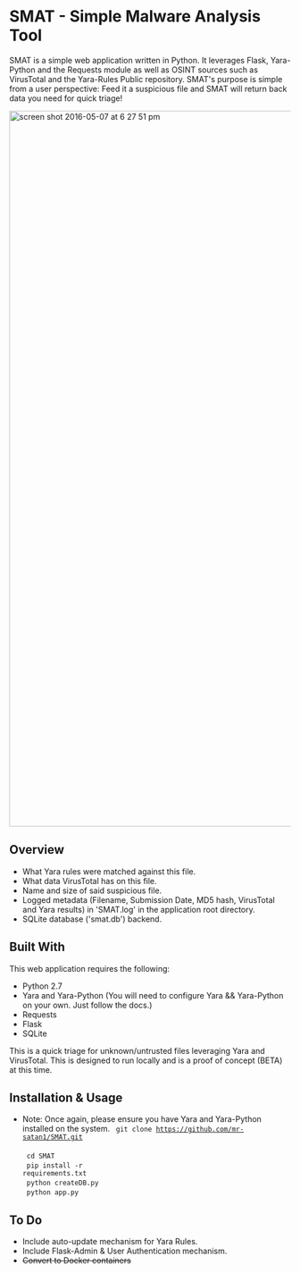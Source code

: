 # SMAT - Simple Malware Analysis Tool
SMAT is a simple web application written in Python.
It leverages Flask, Yara-Python and the Requests module as well as OSINT sources such as VirusTotal and the Yara-Rules Public repository.
SMAT's purpose is simple from a user perspective: Feed it a suspicious file and SMAT will return back data you need for quick triage!


<img width="1281" alt="screen shot 2016-05-07 at 6 27 51 pm" src="https://cloud.githubusercontent.com/assets/11253216/15095566/861dc0b4-1481-11e6-92c0-4306a5bfb435.png">

## Overview
- What Yara rules were matched against this file.
- What data VirusTotal has on this file.
- Name and size of said suspicious file.
- Logged metadata (Filename, Submission Date, MD5 hash, VirusTotal and Yara results) in 'SMAT.log' in the application root directory.
- SQLite database ('smat.db') backend.

## Built With
This web application requires the following:
- Python 2.7
- Yara and Yara-Python (You will need to configure Yara && Yara-Python on your own. Just follow the docs.)
- Requests
- Flask
- SQLite

This is a quick triage for unknown/untrusted files leveraging Yara and VirusTotal. This is designed to run locally and is a proof of concept (BETA) at this time.

## Installation & Usage
- Note: Once again, please ensure you have Yara and Yara-Python installed on the system.
<code> git clone https://github.com/mr-satan1/SMAT.git </code><br>
<code> cd SMAT </code><br>
<code> pip install -r requirements.txt </code><br>
<code> python createDB.py </code><br>
<code> python app.py </code><br>


## To Do
- Include auto-update mechanism for Yara Rules.
- Include Flask-Admin & User Authentication mechanism.
- ~~Convert to Docker containers~~
